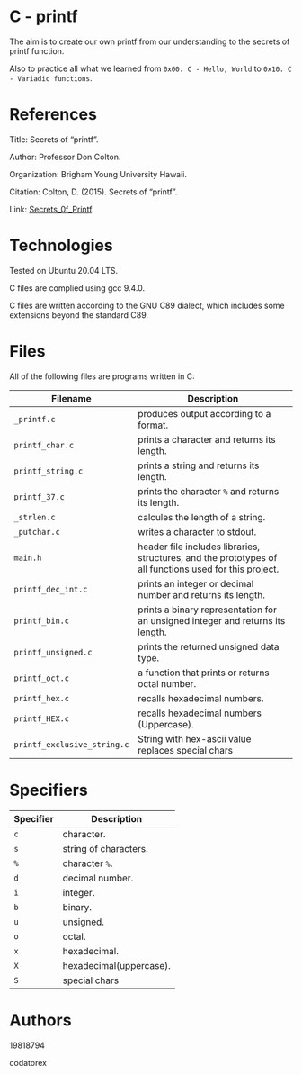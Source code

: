 # C - printf

The aim is to create our own printf from our understanding to the secrets of printf function.

Also to practice all what we learned from `0x00. C - Hello, World` to `0x10. C - Variadic functions`.

# References

Title: Secrets of “printf”.

Author: Professor Don Colton.

Organization: Brigham Young University Hawaii.

Citation: Colton, D. (2015). Secrets of “printf”.

Link: [Secrets_0f_Printf](https://www.academia.edu/10297206/Secrets_of_printf_).

# Technologies

Tested on Ubuntu 20.04 LTS.

C files are complied using gcc 9.4.0.

C files are written according to the GNU C89 dialect, which includes some extensions beyond the standard C89.

# Files

All of the following files are programs written in C:

| Filename           | Description
| ------------------ | ------------------------------------------------------------------------------------------------------- 
| `_printf.c`        | produces output according to a format.
| `printf_char.c`    | prints a character and returns its length.
| `printf_string.c`  | prints a string and returns its length.
| `printf_37.c`      | prints the character `%` and returns its length.
| `_strlen.c`        | calcules the length of a string.
| `_putchar.c`       | writes a character to stdout.
| `main.h`           | header file includes libraries, structures, and the prototypes of all functions used for this  project.
| `printf_dec_int.c` | prints an integer or decimal number and returns its length.
| `printf_bin.c`     | prints a binary representation for an unsigned integer and returns its length.
| `printf_unsigned.c`| prints the returned unsigned data type.
| `printf_oct.c`     | a function that prints or returns octal number.
| `printf_hex.c`     | recalls hexadecimal numbers.
| `printf_HEX.c`     | recalls hexadecimal numbers (Uppercase).
| `printf_exclusive_string.c`| String with hex-ascii value replaces special chars                  
# Specifiers

| Specifier | Description
| --------- | ------------------------- 
| `c`       | character.
| `s`       | string of characters.
| `%`       | character `%`.
| `d`       | decimal number.
| `i`       | integer.
| `b`       | binary.
| `u`       | unsigned.
| `o`       | octal.
| `x`       | hexadecimal.
| `X`       | hexadecimal(uppercase).
| `S`       | special chars
# Authors

19818794

codatorex
